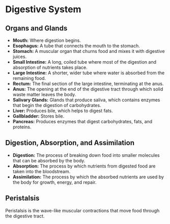 
# Digestive System

## Organs and Glands

*   **Mouth:** Where digestion begins.
*   **Esophagus:** A tube that connects the mouth to the stomach.
*   **Stomach:** A muscular organ that churns food and mixes it with digestive juices.
*   **Small Intestine:** A long, coiled tube where most of the digestion and absorption of nutrients takes place.
*   **Large Intestine:** A shorter, wider tube where water is absorbed from the remaining food.
*   **Rectum:** The final section of the large intestine, terminating at the anus.
*   **Anus:** The opening at the end of the digestive tract through which solid waste matter leaves the body.
*   **Salivary Glands:** Glands that produce saliva, which contains enzymes that begin the digestion of carbohydrates.
*   **Liver:** Produces bile, which helps to digest fats.
*   **Gallbladder:** Stores bile.
*   **Pancreas:** Produces enzymes that digest carbohydrates, fats, and proteins.

## Digestion, Absorption, and Assimilation

*   **Digestion:** The process of breaking down food into smaller molecules that can be absorbed by the body.
*   **Absorption:** The process by which nutrients from digested food are taken into the bloodstream.
*   **Assimilation:** The process by which the absorbed nutrients are used by the body for growth, energy, and repair.

## Peristalsis

Peristalsis is the wave-like muscular contractions that move food through the digestive tract.

